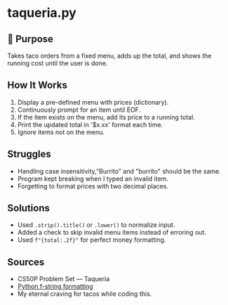 # taqueria.py

## 🎯 Purpose
Takes taco orders from a fixed menu, adds up the total, and shows the running cost until the user is done.

## How It Works
1. Display a pre-defined menu with prices (dictionary).
2. Continuously prompt for an item until EOF.
3. If the item exists on the menu, add its price to a running total.
4. Print the updated total in '$x.xx' format each time.
5. Ignore items not on the menu.

## Struggles
- Handling case insensitivity,"Burrito" and "burrito" should be the same.
- Program kept breaking when I typed an invalid item.
- Forgetting to format prices with two decimal places.

## Solutions
- Used `.strip().title()` or `.lower()` to normalize input.
- Added a check to skip invalid menu items instead of erroring out.
- Used `f"{total:.2f}"` for perfect money formatting.

## Sources
- CS50P Problem Set — Taqueria
- [Python f-string formatting](https://realpython.com/python-f-strings/)
- My eternal craving for tacos while coding this.
